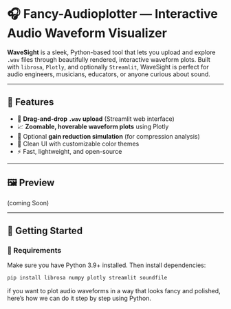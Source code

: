 # 🎧 Fancy-Audioplotter — Interactive Audio Waveform Visualizer

**WaveSight** is a sleek, Python-based tool that lets you upload and explore `.wav` files through beautifully rendered, interactive waveform plots. Built with `librosa`, `Plotly`, and optionally `Streamlit`, WaveSight is perfect for audio engineers, musicians, educators, or anyone curious about sound.

---

## 🌟 Features

- 🔁 **Drag-and-drop `.wav` upload** (Streamlit web interface)
- 📈 **Zoomable, hoverable waveform plots** using Plotly
- 🧠 Optional **gain reduction simulation** (for compression analysis)
- 🎨 Clean UI with customizable color themes
- ⚡ Fast, lightweight, and open-source

---

## 🖼️ Preview

(coming Soon)

---

## 🚀 Getting Started

### 🧰 Requirements

Make sure you have Python 3.9+ installed. Then install dependencies:

```bash
pip install librosa numpy plotly streamlit soundfile
```

if you want to plot audio waveforms in a way that looks fancy and polished, here’s how we can do it step by step using Python.
